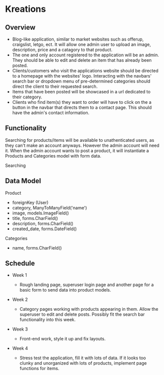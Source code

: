 # Kreations

## Overview

* Blog-like application, similar to market websites such as offerup, craigslist, letgo, ect. It will allow one admin user to upload an image, description, price and a catagory to that product.
* The one and only account registered to the application will be an admin. They should be able to edit and delete an item that has already been posted. 
* Clients/customers who visit the applications website should be directed to a homepage with the websites' logo. Interacting with the navbars' search bar or dropdown menu of pre-determined categories should direct the client to their requested search. 
* Items that have been posted will be showcased in a url dedicated to their category.
* Clients who find item(s) they want to order will have to click on the a button in the navbar that directs them to a contact page. This should have the admin's contact information.


## Functionality
Searching for products/items will be available to unathenticated users, as they can't make an account anyways. However the admin account will need it.
When the admin account wants to post a product, it will instantiate a Products and Categories model with form data.

Searching 

## Data Model
Product
* foreignKey (User)
* category, ManyToManyField('name')
* image, models.ImageField()
* title, forms.CharField()
* description, forms.CharField()
* created_date, forms.DateField()

Categories
* name, forms.CharField()

## Schedule
- Week 1
  - Rough landing page, superuser login page and another page for a basic form to send data into product models.

- Week 2
  - Category pages working with products appearing in them. Allow the superuser to edit and delete posts. Possibly fit the search bar functionality into this week.

- Week 3
  - Front-end work, style it up and fix layouts.

- Week 4
  - Stress test the application, fill it with lots of data. If it looks too clunky and unorganized with lots of products, implement page functions for items.
